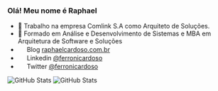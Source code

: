 ### Olá! Meu nome é Raphael

- 🔭 Trabalho na empresa Comlink S.A como Arquiteto de Soluções.
- 🌱 Formado em Análise e Desenvolvimento de Sistemas e MBA em Arquitetura de Software e Soluções
- <a href="https://raphaelcardoso.com.br" target="_blank"><img src="https://cdn.jsdelivr.net/gh/devicons/devicon/icons/wordpress/wordpress-plain.svg" height="16" /></a> Blog <a href="https://raphaelcardoso.com.br" target="_blank">raphaelcardoso.com.br</a>
- <a href="https://linkedin.com/in/ferronicardoso/" target="_blank"><img src="https://cdn.jsdelivr.net/gh/devicons/devicon/icons/linkedin/linkedin-original.svg" height="16" /></a> Linkedin <a href="https://www.linkedin.com/in/ferronicardoso/" target="_blank">@ferronicardoso</a>
- <a href="https://twitter.com/ferronicardoso/" target="_blank"><img src="https://cdn.jsdelivr.net/gh/devicons/devicon/icons/twitter/twitter-original.svg" height="16" /></a> Twitter <a href="https://linkedin.com/ferronicardoso/" target="_blank">@ferronicardoso</a>

<!--![GitHub Stats](https://github-readme-stats.vercel.app/api?username=ferronicardoso&theme=github_dark)-->
![GitHub Stats](https://github-readme-stats.vercel.app/api?username=ferronicardoso&layout=compact) ![GitHub Stats](https://github-readme-stats.vercel.app/api/top-langs/?username=ferronicardoso&layout=compact)


